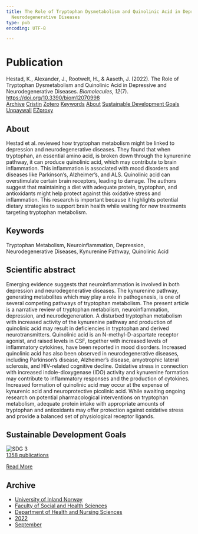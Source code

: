 ```yaml
---
title: The Role of Tryptophan Dysmetabolism and Quinolinic Acid in Depressive and
  Neurodegenerative Diseases
type: pub
encoding: UTF-8

---
```

<h1>Publication</h1>
<article id="csl-bib-container-8FQZVQE4" class="csl-bib-container">
  <div class="csl-bib-body"> <div class="csl-entry">Hestad, K., Alexander, J., Rootwelt, H., &#38; Aaseth, J. (2022). The Role of Tryptophan Dysmetabolism and Quinolinic Acid in Depressive and Neurodegenerative Diseases. <i>Biomolecules</i>, <i>12</i>(7). <a href="https://doi.org/10.3390/biom12070998">https://doi.org/10.3390/biom12070998</a></div> </div>
  <div class="csl-bib-buttons">
    <a href="#taxonomy-article-8FQZVQE4" alt="archive" class="csl-bib-button">Archive</a>
    <a href="https://app.cristin.no/results/show.jsf?id=2050250" alt="Cristin" class="csl-bib-button">Cristin</a>
    <a href="http://zotero.org/groups/5881554/items/8FQZVQE4" alt="Zotero" class="csl-bib-button">Zotero</a>
    <a href="#keywords-article-8FQZVQE4" alt="keywords" class="csl-bib-button">Keywords</a>
    <a href="#about-article-8FQZVQE4" alt="about_pub" class="csl-bib-button">About</a>
    <a href="#sdg-article-8FQZVQE4" alt="sdg" class="csl-bib-button">Sustainable Development Goals</a>
    <a href="https://www.mdpi.com/2218-273X/12/7/998/pdf?version=1658739095" alt="Unpaywall" class="csl-bib-button">Unpaywall</a>
    <a href="https://www.mdpi.com/2218-273X/12/7/998/pdf?version=1658739095" alt="EZproxy" class="csl-bib-button">EZproxy</a>
  </div>
  <div id="csl-bib-meta-container-8FQZVQE4"></div>
</article>
<div id="csl-bib-meta-8FQZVQE4" class="csl-bib-meta">
  <article id="about-article-8FQZVQE4" class="about_pub-article">
    <h1>About</h1>
    Hestad et al. reviewed how tryptophan metabolism might be linked to depression and neurodegenerative diseases. They found that when tryptophan, an essential amino acid, is broken down through the kynurenine pathway, it can produce quinolinic acid, which may contribute to brain inflammation. This inflammation is associated with mood disorders and diseases like Parkinson’s, Alzheimer’s, and ALS. Quinolinic acid can overstimulate certain brain receptors, leading to damage. The authors suggest that maintaining a diet with adequate protein, tryptophan, and antioxidants might help protect against this oxidative stress and inflammation. This research is important because it highlights potential dietary strategies to support brain health while waiting for new treatments targeting tryptophan metabolism.
  </article>
  <article id="keywords-article-8FQZVQE4" class="keywords-article">
    <h1>Keywords</h1>
    Tryptophan Metabolism, Neuroinflammation, Depression, Neurodegenerative Diseases, Kynurenine Pathway, Quinolinic Acid
  </article>
  <article id="abstract-article-8FQZVQE4" class="abstract-article">
    <h1>Scientific abstract</h1>
    Emerging evidence suggests that neuroinflammation is involved in both depression and neurodegenerative diseases. The kynurenine pathway, generating metabolites which may play a role in pathogenesis, is one of several competing pathways of tryptophan metabolism. The present article is a narrative review of tryptophan metabolism, neuroinflammation, depression, and neurodegeneration. A disturbed tryptophan metabolism with increased activity of the kynurenine pathway and production of quinolinic acid may result in deficiencies in tryptophan and derived neurotransmitters. Quinolinic acid is an N-methyl-D-aspartate receptor agonist, and raised levels in CSF, together with increased levels of inflammatory cytokines, have been reported in mood disorders. Increased quinolinic acid has also been observed in neurodegenerative diseases, including Parkinson’s disease, Alzheimer’s disease, amyotrophic lateral sclerosis, and HIV-related cognitive decline. Oxidative stress in connection with increased indole-dioxygenase (IDO) activity and kynurenine formation may contribute to inflammatory responses and the production of cytokines. Increased formation of quinolinic acid may occur at the expense of kynurenic acid and neuroprotective picolinic acid. While awaiting ongoing research on potential pharmacological interventions on tryptophan metabolism, adequate protein intake with appropriate amounts of tryptophan and antioxidants may offer protection against oxidative stress and provide a balanced set of physiological receptor ligands.
  </article>
  <article id="sdg-article-8FQZVQE4" class="sdg-article">
    <h1>Sustainable Development Goals</h1>
    <div class="sdg-container"><div id="sdg3" class="sdg">
        <img src="{{< params subfolder >}}images/sdg/sdg03_en.png" class="image" alt="SDG 3">
        <div class="sdg-overlay">
          <a href="/en/archive/?key=?sdg=3#archive" class="sdg-publication-count"><span>1358</span> publications</a>
          <p><a href="https://sdgs.un.org/goals/goal3" class="sdg-read-more">Read More</a></p>
        </div>
      </div></div>
  </article>
  <article id="taxonomy-article-8FQZVQE4" class="taxonomy-article">
    <h1>Archive</h1>
    <ul>
      <li>
        <a href="/en/archive/?key=3DCRN523">University of Inland Norway</a>
      </li>
      <li>
        <a href="/en/archive/?key=IDKFS3MX">Faculty of Social and Health Sciences</a>
      </li>
      <li>
        <a href="/en/archive/?key=GTV4ECMZ">Department of Health and Nursing Sciences</a>
      </li>
      <li>
        <a href="/en/archive/?key=558P36BB">2022</a>
      </li>
      <li>
        <a href="/en/archive/?key=KKN33L7H">September</a>
      </li>
    </ul>
  </article>
</div>
